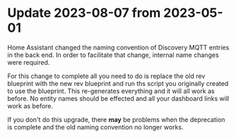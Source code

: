 # Update 2023-08-07 from 2023-05-01

Home Assistant changed the naming convention of Discovery MQTT entries in the back end. In order to facilitate that change, internal name changes were required.

For this change to complete all you need to do is replace the old rev blueprint with the new rev blueprint and run ths script you originally created to use the blueprint.  This re-generates everything and it will all work as before. No entity names should be effected and all your dashboard links will work as before.

If you don't do this upgrade, there **may** be problems when the deprecation is complete and the old naming convention no longer works.
